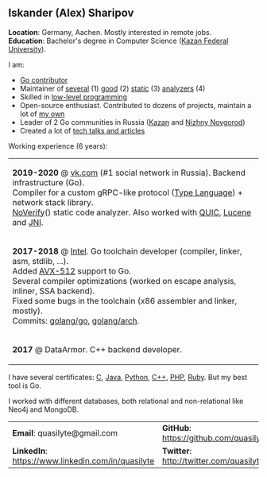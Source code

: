 ## Iskander (Alex) Sharipov

**Location**: Germany, Aachen. Mostly interested in remote jobs.  
**Education**: Bachelor's degree in Computer Science ([Kazan Federal University](https://en.wikipedia.org/wiki/Kazan_Federal_University)).

I am:
* [Go contributor](https://github.com/golang/go/commits?author=quasilyte)
* Maintainer of [several](https://go-critic.github.io/) (1) [good](https://github.com/VKCOM/noverify) (2) [static](https://github.com/quasilyte/go-consistent) (3) [analyzers](https://github.com/quasilyte/go-ruleguard) (4)
* Skilled in [low-level programming](https://github.com/quasilyte/YALWEE)
* Open-source enthusiast. Contributed to dozens of projects, maintain a lot of [my own](http://quasilyte.dev/status/)
* Leader of 2 Go communities in Russia ([Kazan](https://www.meetup.com/GolangKazan/) and [Nizhny Novgorod](https://golang-events-nizhny.github.io/))
* Created a lot of [tech talks and articles](https://github.com/quasilyte/talks)

Working experience (6 years):
<table>
<tr><td>
  
  <b>2019-2020</b> @ <a href="https://vk.com">vk.com</a> (#1 social network in Russia). Backend infrastructure (Go).  
  Compiler for a custom gRPC-like protocol (<a href="https://core.telegram.org/mtproto/TL">Type Language</a>) + network stack library.  
  <a href="https://github.com/VKCOM/noverify">NoVerify</a>() static code analyzer. Also worked with <a href="https://ru.wikipedia.org/wiki/QUIC">QUIC</a>, <a href="https://lucene.apache.org/">Lucene</a> and <a href="https://en.wikipedia.org/wiki/Java_Native_Interface">JNI</a>.
  
</td></tr>
<tr><td>
  
  <b>2017-2018</b> @ <a href="https://github.com/intel-go">Intel</a>. Go toolchain developer (compiler, linker, asm, stdlib, ...).  
  Added <a href="https://github.com/golang/go/wiki/AVX512">AVX-512</a> support to Go.  
  Several compiler optimizations (worked on escape analysis, inliner, SSA backend).  
  Fixed some bugs in the toolchain (x86 assembler and linker, mostly).  
  Commits: <a href="https://github.com/golang/go/commits?author=quasilyte">golang/go</a>, <a href="https://github.com/golang/arch/commits?author=quasilyte">golang/arch</a>.
  
</td></tr>
<tr><td>
  
  <b>2017</b> @ DataArmor. C++ backend developer.
  
</td></tr>
</table>

I have several certificates: [C](https://certification.mail.ru/certificates/e57a5ec8-6f33-47af-86e4-9faf8623e611/en/), [Java](https://certification.mail.ru/certificates/f43b50a0-b3ab-41ca-8c2e-7a8887284b6f/en/), [Python](https://certification.mail.ru/certificates/66299407-2a6c-44cb-80e7-485297d16668/en/), [C++](https://certification.mail.ru/certificates/d1df8d39-2a0c-466b-b096-247ae2c0f5d1/en/), [PHP](https://certification.mail.ru/certificates/7baee88f-2e9a-4119-8541-088852a73acb/en/), [Ruby](https://certification.mail.ru/certificates/d4899615-fb93-4d93-bbdb-030f1851a03a/en/). But my best tool is Go.

I worked with different databases, both relational and non-relational like Neo4j and MongoDB.

<table>
<tr>
  <td><b>Email</b>: quasilyte@gmail.com</td>
  <td><b>GitHub</b>: <a href="https://github.com/quasilyte/">https://github.com/quasilyte</a></td>
</tr>
<tr>
  <td><b>LinkedIn</b>: <a href="https://www.linkedin.com/in/quasilyte/">https://www.linkedin.com/in/quasilyte</a></td>
  <td><b>Twitter</b>: <a href="http://twitter.com/quasilyte/">http://twitter.com/quasilyte</a></td>
</tr>
</table>
